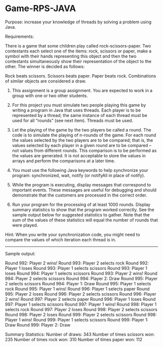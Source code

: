 # Game-RPS-JAVA

Purpose: increase your knowledge of threads by solving a problem using Java.

Requirements:

There is a game that some children play called rock-scissors-paper. Two contestants
each select one of the items: rock, scissors or paper, make a symbol with their hands
representing this object and then the two contestants simultaneously show their
representation of the object to the other. The winner is decided as follows:

Rock beats scissors.
Scissors beats paper.
Paper beats rock.
Combinations of similar objects are considered a draw.

1. This assignment is a group assignment. You are expected to work in a group
with one or two other students.

2. For this project you must simulate two people playing this game by writing a
program in Java that uses threads. Each player is to be represented by a thread;
the same instance of each thread must be used for all “rounds” (see next item).
Threads must be used.

3. Let the playing of the game by the two players be called a round. The code is to
simulate the playing of n-rounds of the game. For each round the values selected
by the two players are to be compared; that is, the values selected by each player
in a given round are to be compared – not values from different rounds. This
comparison is to be performed as the values are generated. It is not acceptable to
store the values in arrays and perform the comparisons at a later time.

4. You must use the following Java keywords to help synchronize your program:
synchronized, wait, notify (or notifyAll in place of notify).

5. While the program is executing, display messages that correspond to important
events. These messages are useful for debugging and should demonstrate that
the customers are processed in the correct order.

6. Run your program for the processing of at least 1000 rounds. Display summary
statistics to show that the program worked correctly. See the sample output
below for suggested statistics to gather. Note that the sum of the values of these
statistics will equal the number of rounds that were played.

Hint: When you write your synchronization code, you might need to compare the values
of which iteration each thread is in.

------------------------------------------------------------------------------------------
Sample output:

Round 992: Player 2 wins!
Round 993: Player 2 selects rock
Round 992: Player 1 loses
Round 993: Player 1 selects scissors
Round 993: Player 1 loses
Round 994: Player 1 selects scissors
Round 993: Player 2 wins!
Round 994: Player 2 selects scissors
Round 994: Player 2: Draw
Round 995: Player 2 selects scissors
Round 994: Player 1: Draw
Round 995: Player 1 selects rock
Round 995: Player 1 wins!
Round 996: Player 1 selects paper
Round 995: Player 2 loses
Round 996: Player 2 selects scissors
Round 996: Player 2 wins!
Round 997: Player 2 selects paper
Round 996: Player 1 loses
Round 997: Player 1 selects scissors
Round 997: Player 1 wins!
Round 998: Player 1 selects rock
Round 997: Player 2 loses
Round 998: Player 2 selects scissors
Round 998: Player 2 loses
Round 999: Player 2 selects scissors
Round 998: Player 1 wins!
Round 999: Player 1 selects scissors
Round 999: Player 1: Draw
Round 999: Player 2: Draw

Summary Statistics:
Number of draws: 343
Number of times scissors won: 235
Number of times rock won: 310
Number of times paper won: 112
